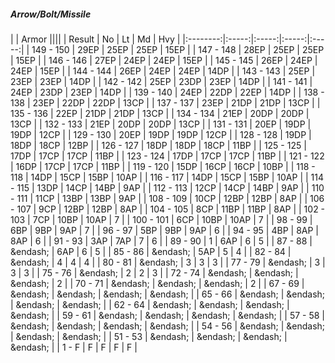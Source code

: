 ##### Arrow/Bolt/Missile

|      | Armor ||||
| Result | No | Lt | Md | Hvy |
|:--------:|:-----:|:-----:|:-----:|:-----:|
| 149 - 150 | 29EP | 25EP | 25EP | 15EP |
| 147 - 148 | 28EP | 25EP | 25EP | 15EP |
| 146 - 146 | 27EP | 24EP | 24EP | 15EP |
| 145 - 145 | 26EP | 24EP | 24EP | 15EP |
| 144 - 144 | 26EP | 24EP | 24EP | 14DP |
| 143 - 143 | 25EP | 23EP | 23EP | 14DP |
| 142 - 142 | 25EP | 23DP | 23EP | 14DP |
| 141 - 141 | 24EP | 23DP | 23EP | 14DP |
| 139 - 140 | 24EP | 22DP | 22EP | 14DP |
| 138 - 138 | 23EP | 22DP | 22DP | 13CP |
| 137 - 137 | 23EP | 21DP | 21DP | 13CP |
| 135 - 136 | 22EP | 21DP | 21DP | 13CP |
| 134 - 134 | 21EP | 20DP | 20DP | 13CP |
| 132 - 133 | 21EP | 20DP | 20DP | 13CP |
| 131 - 131 | 20EP | 19DP | 19DP | 12CP |
| 129 - 130 | 20EP | 19DP | 19DP | 12CP |
| 128 - 128 | 19DP | 18DP | 18CP | 12BP |
| 126 - 127 | 18DP | 18DP | 18CP | 11BP |
| 125 - 125 | 17DP | 17CP | 17CP | 11BP |
| 123 - 124 | 17DP | 17CP | 17CP | 11BP |
| 121 - 122 | 16DP | 17CP | 17CP | 11BP |
| 119 - 120 | 15DP | 16CP | 16CP | 10BP |
| 118 - 118 | 14DP | 15CP | 15BP | 10AP |
| 116 - 117 | 14DP | 15CP | 15BP | 10AP |
| 114 - 115 | 13DP | 14CP | 14BP | 9AP |
| 112 - 113 | 12CP | 14CP | 14BP | 9AP |
| 110 - 111 | 11CP | 13BP | 13BP | 9AP |
| 108 - 109 | 10CP | 12BP | 12BP | 8AP |
| 106 - 107 | 9CP | 12BP | 12BP | 8AP |
| 104 - 105 | 8CP | 11BP | 11BP | 8AP |
| 102 - 103 | 7CP | 10BP | 10AP | 7 |
| 100 - 101 | 6CP | 10BP | 10AP | 7 |
| 98 - 99 | 6BP | 9BP | 9AP | 7 |
| 96 - 97 | 5BP | 9BP | 9AP | 6 |
| 94 - 95 | 4BP | 8AP | 8AP | 6 |
| 91 - 93 | 3AP | 7AP | 7 | 6 |
| 89 - 90 | 1 | 6AP | 6 | 5 |
| 87 - 88 | &endash;  | 6AP | 6 | 5 |
| 85 - 86 | &endash;  | 5AP | 5 | 4 |
| 82 - 84 | &endash;  | 4 | 4 | 4 |
| 80 - 81 | &endash;  | 3 | 3 | 3 |
| 77 - 79 | &endash;  | 3 | 3 | 3 |
| 75 - 76 | &endash;  | 2 | 2 | 3 |
| 72 - 74 | &endash;  | &endash;  | &endash;  | 2 |
| 70 - 71 | &endash;  | &endash;  | &endash;  | 2 |
| 67 - 69 | &endash;  | &endash;  | &endash;  | &endash;  |
| 65 - 66 | &endash;  | &endash;  | &endash;  | &endash;  |
| 62 - 64 | &endash;  | &endash;  | &endash;  | &endash;  |
| 59 - 61 | &endash;  | &endash;  | &endash;  | &endash;  |
| 57 - 58 | &endash;  | &endash;  | &endash;  | &endash;  |
| 54 - 56 | &endash;  | &endash;  | &endash;  | &endash;  |
| 51 - 53 | &endash;  | &endash;  | &endash;  | &endash;  |
| 1 - F | F | F | F | F |
